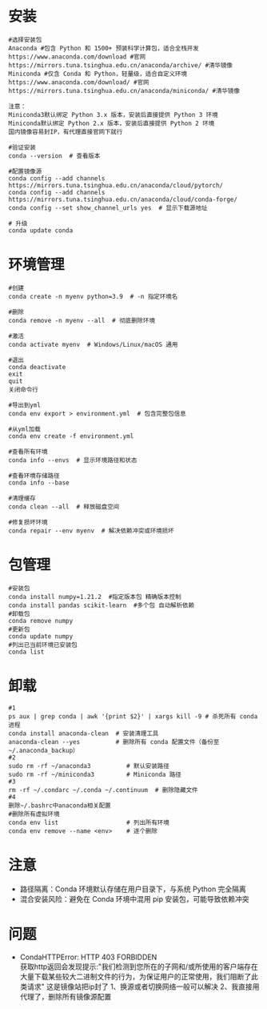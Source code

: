# 安装

``` shell
#选择安装包
‌Anaconda‌ #包含 Python 和 1500+ 预装科学计算包，适合全栈开发‌
https://www.anaconda.com/download #官网
https://mirrors.tuna.tsinghua.edu.cn/anaconda/archive/ #清华镜像
‌Miniconda‌ #仅含 Conda 和 Python，轻量级，适合自定义环境‌
https://www.anaconda.com/download/ #官网
https://mirrors.tuna.tsinghua.edu.cn/anaconda/miniconda/ #清华镜像

注意：
Miniconda‌3默认绑定 ‌Python 3.x‌ 版本，安装后直接提供 Python 3 环境‌
Miniconda‌默认绑定 ‌Python 2.x‌ 版本，安装后直接提供 Python 2 环境‌
国内镜像容易封IP，有代理直接官网下就行

#验证安装
conda --version  # 查看版本

#配置镜像源
conda config --add channels https://mirrors.tuna.tsinghua.edu.cn/anaconda/cloud/pytorch/
conda config --add channels https://mirrors.tuna.tsinghua.edu.cn/anaconda/cloud/conda-forge/
conda config --set show_channel_urls yes  # 显示下载源地址

# 升级
conda update conda
```

# 环境管理
``` shell
#创建
conda create -n myenv python=3.9  # -n 指定环境名‌

#删除
conda remove -n myenv --all  # 彻底删除环境

#激活
conda activate myenv  # Windows/Linux/macOS 通用‌

#退出
conda deactivate‌
exit
quit
关闭命令行

#导出到yml
conda env export > environment.yml  # 包含完整包信息‌

#从yml加载
conda env create -f environment.yml‌

#查看所有环境
conda info --envs  # 显示环境路径和状态‌

#查看环境存储路径
conda info --base‌

#清理缓存
conda clean --all  # 释放磁盘空间‌

#修复损坏环境
conda repair --env myenv  # 解决依赖冲突或环境损坏‌

```

# 包管理
``` shell
#安装包
conda install numpy=1.21.2  #指定版本包 精确版本控制‌
conda install pandas scikit-learn  #多个包 自动解析依赖‌
#卸载包
conda remove numpy‌
#更新包
conda update numpy‌
#列出已当前环境已安装包
conda list‌

```

# 卸载
``` shell
#1
ps aux | grep conda | awk '{print $2}' | xargs kill -9 # 杀死所有 conda 进程
conda install anaconda-clean  # 安装清理工具 
anaconda-clean --yes          # 删除所有 conda 配置文件（备份至 ~/.anaconda_backup）‌
#2
sudo rm -rf ~/anaconda3          # 默认安装路径
sudo rm -rf ~/miniconda3         # Miniconda 路径
#3
rm -rf ~/.condarc ~/.conda ~/.continuum  # 删除隐藏文件
#4
删除~/.bashrc中anaconda相关配置
#删除所有虚拟环境
conda env list                   # 列出所有环境
conda env remove --name <env>    # 逐个删除

```

# 注意
* 路径隔离‌：Conda 环境默认存储在用户目录下，与系统 Python 完全隔离‌
* 混合安装风险‌：避免在 Conda 环境中混用 pip 安装包，可能导致依赖冲突‌

# 问题
* CondaHTTPError: HTTP 403 FORBIDDEN   
获取http返回会发现提示:"我们检测到您所在的子网和/或所使用的客户端存在大量下载某些较大二进制文件的行为，为保证用户的正常使用，我们阻断了此类请求"
这是镜像站把ip封了
1、换源或者切换网络一般可以解决
2、我直接用代理了，删除所有镜像源配置
